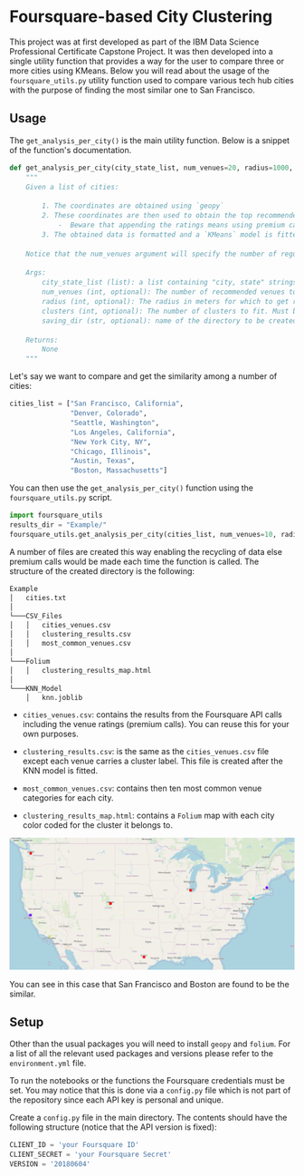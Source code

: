 # Foursquare-based City Clustering

This project was at first developed as part of the IBM Data Science Professional Certificate Capstone Project. It was then developed into a single utility function that provides a way for the user to compare three or more cities using KMeans. Below you will read about the usage of the `foursquare_utils.py` utility function used to compare various tech hub cities with the purpose of finding the most similar one to San Francisco.


## Usage

The `get_analysis_per_city()` is the main utility function. Below is a snippet of the function's documentation. 

```python
def get_analysis_per_city(city_state_list, num_venues=20, radius=1000, clusters=3, saving_dir=None):
    """
    Given a list of cities:

        1. The coordinates are obtained using `geopy`
        2. These coordinates are then used to obtain the top recommended venues and the respective ratings using `Foursquare`.
            -  Beware that appending the ratings means using premium calls. 
        3. The obtained data is formatted and a `KMeans` model is fitted using `k` user-defined clusters. Similar cities are grouped together.

    Notice that the num_venues argument will specify the number of regular and premium calls for each city.

    Args:
        city_state_list (list): a list containing "city, state" strings for analysis.
        num_venues (int, optional): The number of recommended venues to get. Defaults to 20.
        radius (int, optional): The radius in meters for which to get recommended venues. Defaults to 1000.
        clusters (int, optional): The number of clusters to fit. Must be at most the number of cities queried. Defaults to 3.
        saving_dir (str, optional): name of the directory to be created where the results will be stored. Defaults to None.

    Returns:
        None
    """    
```

Let's say we want to compare and get the similarity among a number of cities:

```python
cities_list = ["San Francisco, California", 
               "Denver, Colorado", 
               "Seattle, Washington", 
               "Los Angeles, California", 
               "New York City, NY", 
               "Chicago, Illinois", 
               "Austin, Texas", 
               "Boston, Massachusetts"]
```

You can then use the `get_analysis_per_city()` function using the `foursquare_utils.py` script.

```python
import foursquare_utils
results_dir = "Example/"
foursquare_utils.get_analysis_per_city(cities_list, num_venues=10, radius=1000, clusters=3, saving_dir=results_dir)
```

A number of files are created this way enabling the recycling of data else premium calls would be made each time the function is called. The structure of the created directory is the following:

```
Example
│   cities.txt    
│
└───CSV_Files
│   │   cities_venues.csv
│   │   clustering_results.csv
│   │   most_common_venues.csv
│   
└───Folium
│   │   clustering_results_map.html
│
└───KNN_Model
    │   knn.joblib
```


- `cities_venues.csv`: contains the results from the Foursquare API calls including the venue ratings (premium calls). You can reuse this for your own purposes. 

- `clustering_results.csv`: is the same as the `cities_venues.csv` file except each venue carries a cluster label. This file is created after the KNN model is fitted. 

- `most_common_venues.csv`: contains then ten most common venue categories for each city. 

- `clustering_results_map.html`: contains a `Folium` map with each city color coded for the cluster it belongs to. 

![Folium Map](Figures/map2.JPG)

You can see in this case that San Francisco and Boston are found to be the similar. 


## Setup

Other than the usual packages you will need to install `geopy` and `folium`. For a list of all the relevant used packages and versions please refer to the `environment.yml` file. 

To run the notebooks or the functions the Foursquare credentials must be set. You may notice that this is done via a `config.py` file which is not part of the repository since each API key is personal and unique.

Create a `config.py` file in the main directory. The contents should have the following structure (notice that the API version is fixed):

```python
CLIENT_ID = 'your Foursquare ID'
CLIENT_SECRET = 'your Foursquare Secret'
VERSION = '20180604'
```